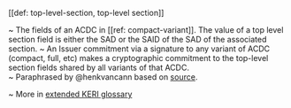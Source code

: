 [[def: top-level-section, top-level section]]

~ The fields of an ACDC in [[ref: compact-variant]]. The value of a top level section field is either the SAD or the SAID of the SAD of the associated section.
~ An Issuer commitment via a signature to any variant of ACDC (compact, full, etc) makes a cryptographic commitment to the top-level section fields shared by all variants of that ACDC.  
~ Paraphrased by @henkvancann based on [source](https://github.com/WebOfTrust/ietf-ipex/blob/main/draft-ssmith-ipex.md#example-most-compact-variant).

~ More in <a href="https://weboftrust.github.io/WOT-terms/docs/glossary/top-level-section">extended KERI glossary</a>
